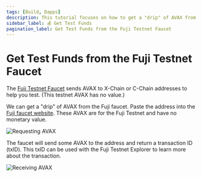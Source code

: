 ```yaml
---
tags: [Build, Dapps]
description: This tutorial focuses on how to get a "drip" of AVAX from the Fuji testnet faucet.
sidebar_label: 💰 Get Test Funds
pagination_label: Get Test Funds from the Fuji Testnet Faucet
---
```


# Get Test Funds from the Fuji Testnet Faucet

The [Fuji Testnet Faucet](https://faucet.avax.network) sends AVAX to X-Chain or C-Chain
addresses to help you test. (This testnet AVAX has no value.)

We can get a "drip" of AVAX from the Fuji faucet. Paste the address into the
[Fuji faucet website](https://faucet.avax.network). These AVAX are for the Fuji
Testnet and have no monetary value.

![Requesting AVAX](/img/fuji-workflow/faucet1.png)

The faucet will send some AVAX to the address and return a transaction ID
(txID). This txID can be used with the Fuji Testnet Explorer to learn more about
the transaction.

![Receiving AVAX](/img/fuji-workflow/faucet2.png)
